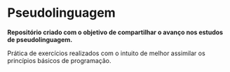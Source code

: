 # Pseudolinguagem
**Repositório criado com o objetivo de compartilhar o avanço nos estudos de pseudolinguagem.**

Prática de exercícios realizados com o intuito de melhor assimilar os princípios básicos de programação.
